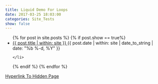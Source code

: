 ```yaml
---
title: Liquid Demo For Loops
date: 2017-03-25 18:03:00
categories: Site_Tests
show: false
---
```



<ul>
{% for post in site.posts %}
  {% if post.show == true%}
    <li>
        <a href="{{ site.baseurl | within: site}}{{post.url | within: site}}">
          {{ post.title | within: site }}
        </a>
        <time class="pull-right post-list">
          {{ post.date | within: site | date_to_string | date: "%b %-d, %Y"  }}
        </time>

    </li>
  {% endif %}
{% endfor %}
</ul>

<a href="{{site.baseurl}}LiquidTestDemo.html">Hyperlink To Hidden Page</a>
